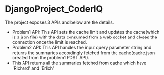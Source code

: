 # DjangoProject_CoderIQ
The project exposes 3 APIs and below are the details.
* Problem1 API: This API sets the cache limit and updates the cache(which is a json file) with the data consumed from a web socket and closes the connection once the limit is reached.
* Problem2 API: This API handles the input query parameter string and returns the summaries accordingly fetched from the cache(cache.json created from the problem1 POST API).
* This API returns all the summaries fetched from cache which have 'Richard' and 'Erlich'
